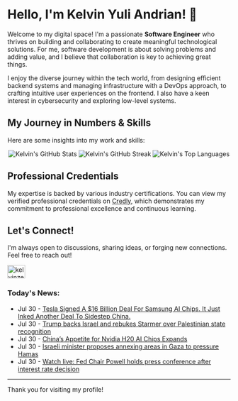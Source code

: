 # Hello, I'm Kelvin Yuli Andrian! 👋

Welcome to my digital space! I'm a passionate **Software Engineer** who thrives on building and collaborating to create meaningful technological solutions. For me, software development is about solving problems and adding value, and I believe that collaboration is key to achieving great things.

I enjoy the diverse journey within the tech world, from designing efficient backend systems and managing infrastructure with a DevOps approach, to crafting intuitive user experiences on the frontend. I also have a keen interest in cybersecurity and exploring low-level systems.

## My Journey in Numbers & Skills

Here are some insights into my work and skills:

<p align="center">
  <img src="https://github-readme-stats.vercel.app/api?username=kelvinzer0&show_icons=true&theme=radical" alt="Kelvin's GitHub Stats" />
  <img src="https://github-readme-streak-stats.herokuapp.com/?user=kelvinzer0&theme=radical" alt="Kelvin's GitHub Streak" />
  <img src="https://github-readme-stats.vercel.app/api/top-langs/?username=kelvinzer0&layout=compact&theme=radical" alt="Kelvin's Top Languages" />
</p>

## Professional Credentials

My expertise is backed by various industry certifications. You can view my verified professional credentials on [Credly](https://www.credly.com/users/kelvin-yuli-andrian/badges), which demonstrates my commitment to professional excellence and continuous learning.

## Let's Connect!

I'm always open to discussions, sharing ideas, or forging new connections. Feel free to reach out!

<p align="left">
    <a href="https://linkedin.com/in/kelvinzero" target="blank"><img align="center" src="https://cdn.jsdelivr.net/npm/simple-icons@3.0.1/icons/linkedin.svg" alt="kelvinzero" height="30" width="40" /></a>
</p>

### Today's News:

<!-- feed start -->
- Jul 30 - [Tesla Signed A $16 Billion Deal For Samsung AI Chips. It Just Inked Another Deal To Sidestep China.](https://www.investors.com/news/tesla-lg-energy-elon-musk-stock-market-sidestep-china-deal/?src=A00220&yptr=yahoo)
- Jul 30 - [Trump backs Israel and rebukes Starmer over Palestinian state recognition](https://www.yahoo.com/news/articles/trump-backs-israel-rebukes-starmer-200208802.html)
- Jul 30 - [China’s Appetite for Nvidia H20 AI Chips Expands](https://tech.yahoo.com/ai/articles/china-appetite-nvidia-h20-ai-193405608.html)
- Jul 30 - [Israeli minister proposes annexing areas in Gaza to pressure Hamas](https://www.yahoo.com/news/articles/israeli-minister-proposes-annexing-areas-190824051.html)
- Jul 30 - [Watch live: Fed Chair Powell holds press conference after interest rate decision](https://finance.yahoo.com/news/watch-live-fed-chair-powell-holds-press-conference-after-interest-rate-decision-182229195.html)
<!-- feed end -->

---

Thank you for visiting my profile!